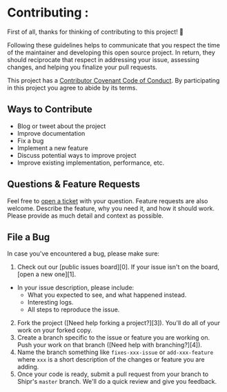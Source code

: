 # Contributing :

First of all, thanks for thinking of contributing to this project! 👏

Following these guidelines helps to communicate that you respect the time of the maintainer and developing this open
source project. In return, they should reciprocate that respect in addressing your issue, assessing changes, and helping
you finalize your pull requests.

This project has a [Contributor Covenant Code of Conduct](./CODE_OF_CONDUCT.md). By participating in this project you
agree to abide by its terms.

## Ways to Contribute

- Blog or tweet about the project
- Improve documentation
- Fix a bug
- Implement a new feature
- Discuss potential ways to improve project
- Improve existing implementation, performance, etc.

## Questions & Feature Requests

Feel free to [open a ticket](https://github.com/Shipr-Hub/Shipr-Social-Android/issues/new) with your question. Feature requests are
also welcome. Describe the feature, why you need it, and how it should work. Please provide as much detail and context
as possible.

## File a Bug

In case you've encountered a bug, please make sure:

1. Check out our [public issues board][0]. If your issue isn't on the board, [open a new one][1].
- In your issue description, please include:
  - What you expected to see, and what happened instead.
  - Interesting logs.
  - All steps to reproduce the issue.
2. Fork the project ([Need help forking a project?][3]). You'll do all of your work on your forked copy.
3. Create a branch specific to the issue or feature you are working on. Push your work on that branch ([Need help with branching?][4]).
4. Name the branch something like `fixes-xxx-issue` or `add-xxx-feature` where `xxx` is a short description of the changes or feature you are adding.
5. Once your code is ready, submit a pull request from your branch to Shipr's `master` branch. We'll do a quick review and give you feedback.

